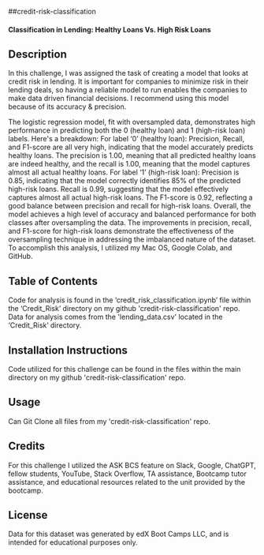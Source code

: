 ##credit-risk-classification
#### Classification in Lending: Healthy Loans Vs. High Risk Loans

## Description
In this challenge, I was assigned the task of creating a model that looks at credit risk in lending. It is important for companies to minimize risk in their lending deals, so having a reliable model to run enables the companies to make data driven financial decisions. I recommend using this model because of its accuracy & precision.

The logistic regression model, fit with oversampled data, demonstrates high performance in predicting both the 0 (healthy loan) and 1 (high-risk loan) labels. Here's a breakdown:
For label ‘0’ (healthy loan):
Precision, Recall, and F1-score are all very high, indicating that the model accurately predicts healthy loans. The precision is 1.00, meaning that all predicted healthy loans are indeed healthy, and the recall is 1.00, meaning that the model captures almost all actual healthy loans.
For label ‘1’ (high-risk loan):
Precision is 0.85, indicating that the model correctly identifies 85% of the predicted high-risk loans. Recall is 0.99, suggesting that the model effectively captures almost all actual high-risk loans. The F1-score is 0.92, reflecting a good balance between precision and recall for high-risk loans.
Overall, the model achieves a high level of accuracy and balanced performance for both classes after oversampling the data. The improvements in precision, recall, and F1-score for high-risk loans demonstrate the effectiveness of the oversampling technique in addressing the imbalanced nature of the dataset.
To accomplish this analysis, I utilized my Mac OS, Google Colab, and GitHub.

## Table of Contents
Code for analysis is found in the ‘credit_risk_classification.ipynb’ file within the ‘Credit_Risk’ directory on my github 'credit-risk-classification' repo. Data for analysis comes from the 'lending_data.csv' located in the ‘Credit_Risk’ directory. 

## Installation Instructions
Code utilized for this challenge can be found in the files within the main directory on my github 'credit-risk-classification' repo.

## Usage
Can Git Clone all files from my 'credit-risk-classification' repo.

## Credits
For this challenge I utilized the ASK BCS feature on Slack, Google, ChatGPT, fellow students, YouTube, Stack Overflow, TA assistance, Bootcamp tutor assistance, and educational resources related to the unit provided by the bootcamp.

## License
Data for this dataset was generated by edX Boot Camps LLC, and is intended for educational purposes only.

